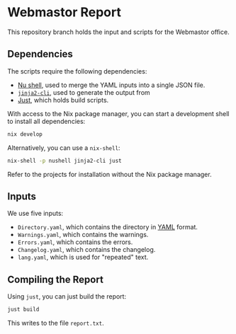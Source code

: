 # Webmastor Report

This repository branch holds the input and scripts for the Webmastor office.

## Dependencies

The scripts require the following dependencies:
- [Nu shell](<https://nushell.sh>), used to merge the YAML inputs into a single JSON file.
- [`jinja2-cli`](<https://github.com/mattrobenolt/jinja2-cli>), used to generate the output from 
- [Just](<https://just.systems/>), which holds build scripts.

With access to the Nix package manager, you can start a development shell to install all dependencies:

```bash
nix develop
```

Alternatively, you can use a `nix-shell`:

```bash
nix-shell -p nushell jinja2-cli just
```

Refer to the projects for installation without the Nix package manager.

## Inputs

We use five inputs:

- `Directory.yaml`, which contains the directory in [YAML](<https://en.wikipedia.org/wiki/YAML>) format.
- `Warnings.yaml`, which contains the warnings.
- `Errors.yaml`, which contains the errors.
- `Changelog.yaml`, which contains the changelog.
- `lang.yaml`, which is used for "repeated" text.

## Compiling the Report

Using `just`, you can just build the report:

```bash
just build
```

This writes to the file `report.txt`.
